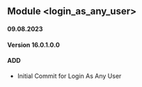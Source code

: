 ## Module <login_as_any_user>

#### 09.08.2023
#### Version 16.0.1.0.0
#### ADD
- Initial Commit for Login As Any User